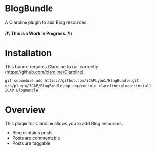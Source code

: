 BlogBundle
==========

A Claroline plugin to add Blog resources.

#### /!\ This is a Work In Progress. /!\

Installation
============

This bundle requires Claroline to run correctly (https://github.com/claroline/Claroline).

`git submodule add https://github.com/iCAPLyon1/BlogBundle.git src/plugin/ICAP/BlogBundle`
`php app/console claroline:plugin:install ICAP BlogBundle`

Overview
========

This plugin for Claroline allows you to add Blog resources.
* Blog contains posts
* Posts are commentable
* Posts are taggable
